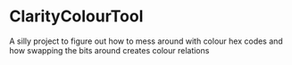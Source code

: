 # ClarityColourTool
A silly project to figure out how to mess around with colour hex codes and how swapping the bits around creates colour relations
